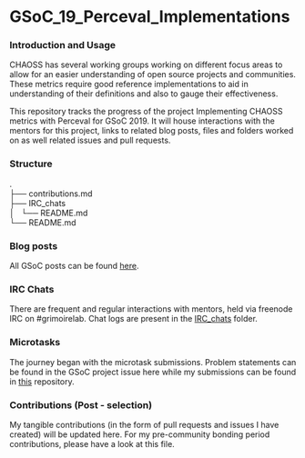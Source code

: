 # GSoC_19_Perceval_Implementations

### Introduction and Usage
CHAOSS has several working groups working on different focus areas to allow for an easier understanding of open source projects and communities. These metrics require good reference implementations to aid in understanding of their definitions and also to gauge their effectiveness. 

This repository tracks the progress of the project Implementing CHAOSS metrics with Perceval for GSoC 2019. It will house interactions with the mentors for this project, links to related blog posts, files and folders worked on as well related issues and pull requests. 


### Structure

.   
├── contributions.md  
├── IRC_chats  
│   └── README.md  
└── README.md  


### Blog posts  
All GSoC posts can be found [here](https://polaris000.github.io/tags/GSoC).  


### IRC Chats
There are frequent and regular interactions with mentors, held via freenode IRC on #grimoirelab. Chat logs are present in the [IRC_chats](./IRC_chats) folder. 


### Microtasks
The journey began with the microtask submissions. Problem statements can be found in the GSoC project issue here while my submissions can be found in [this](https://github.com/Polaris000/Chaoss_19_Microtasks) repository. 


### Contributions (Post - selection)
My tangible contributions (in the form of pull requests and issues I have created) will be updated here. For my pre-community bonding period contributions, please have a look at this file. 



